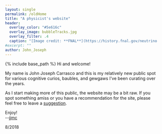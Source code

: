 ```yaml
---
layout: single
permalink: /oldHome
title: "A physicist's website"
header:
  overlay_color: "#5e616c"
  overlay_image: bubbleTracks.jpg
  overlay_filter: .4
  caption: "[Image credit: **FNAL**](https://history.fnal.gov/neutrino.html)"
#excerpt: ""
author: John_Joseph
---
```


{% include base_path %}
Hi and welcome!

My name is John Joseph Carrasco and this is my relatively new public spot for various cognitive curios, baubles, and gewgaws I've been curating over the years.

As I start making more of this public, the website may be a bit raw.  If you spot something amiss or you have a recommendation for the site,
please feel free to  leave a [suggestion](/suggestions/).

Enjoy!   
--[jjmc](mailto:jjmc@prettyquestions.com)

8/2018

